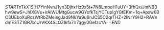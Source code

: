 $START$nTkX1SIH7YlnNvnJ1yn3DjhxHz9x5t+7N6LmooH1uUY+3fhQx/JmNB3hw9ewS+JhIX8Vu+irAiWUMtgGucw9GYofkTsjYCTupIgYGtEKm+1q+Apxw6BC3UEboXuRczWtRbZMeisgJad9NkYa9u6nJCS5C2qrTHZ+2INrY9H2+RAVndmE3TZ1GR7b1UrVKX4SLQZl6fx7lr7qgy0Ge1zcYA==$END$